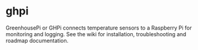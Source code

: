 # ghpi
GreenhousePi or GHPi connects temperature sensors to a Raspberry Pi for monitoring and logging.  See the wiki for installation, troubleshooting and roadmap documentation. 

